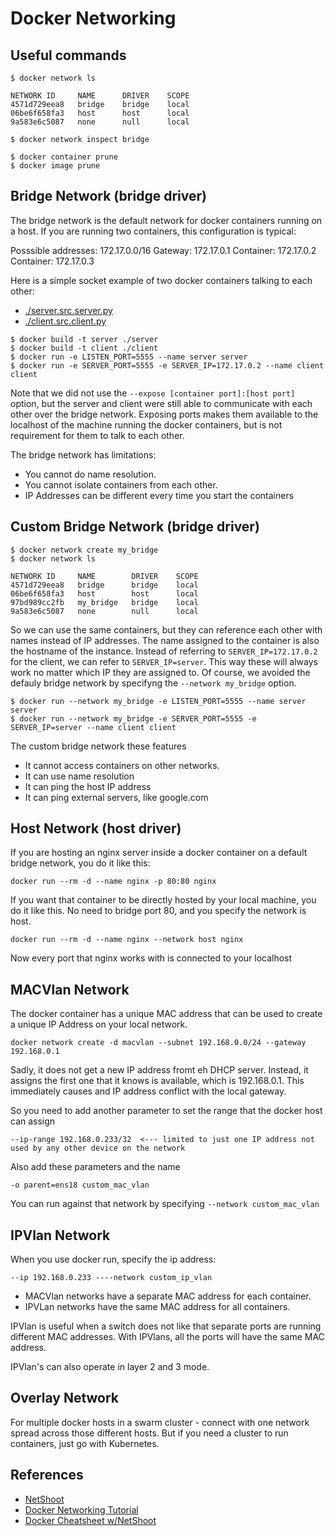 # Docker Networking

## Useful commands

    $ docker network ls

    NETWORK ID     NAME      DRIVER    SCOPE
    4571d729eea8   bridge    bridge    local
    06be6f658fa3   host      host      local
    9a583e6c5087   none      null      local

    $ docker network inspect bridge

    $ docker container prune
    $ docker image prune

## Bridge Network (bridge driver)

The bridge network is the default network for docker containers running on a host. If you are running two containers, this configuration is typical:

Posssible addresses: 172.17.0.0/16
Gateway: 172.17.0.1
Container: 172.17.0.2
Container: 172.17.0.3

Here is a simple socket example of two docker containers talking to each other:

* [./server.src.server.py](./server.src.server.py)
* [./client.src.client.py](./client.src.client.py)
```
$ docker build -t server ./server
$ docker build -t client ./client
$ docker run -e LISTEN_PORT=5555 --name server server
$ docker run -e SERVER_PORT=5555 -e SERVER_IP=172.17.0.2 --name client client
```
Note that we did not use the ```--expose [container port]:[host port]``` option, but the server and client were still able to communicate with each other over the bridge network. Exposing ports makes them available to the localhost of the machine running the docker containers, but is not requirement for them to talk to each other.

The bridge network has limitations:
* You cannot do name resolution.
* You cannot isolate containers from each other.
* IP Addresses can be different every time you start the containers

## Custom Bridge Network (bridge driver)

    $ docker network create my_bridge
    $ docker network ls

    NETWORK ID     NAME        DRIVER    SCOPE
    4571d729eea8   bridge      bridge    local
    06be6f658fa3   host        host      local
    97bd989cc2fb   my_bridge   bridge    local
    9a583e6c5087   none        null      local

So we can use the same containers, but they can reference each other with names instead of IP addresses. The name assigned to the container is also the hostname of the instance. Instead of referring to ```SERVER_IP=172.17.0.2``` for the client, we can refer to ```SERVER_IP=server```. This way these will always work no matter which IP they are assigned to. Of course, we avoided the defauly bridge network by specifyng the ```--network my_bridge``` option.

    $ docker run --network my_bridge -e LISTEN_PORT=5555 --name server server
    $ docker run --network my_bridge -e SERVER_PORT=5555 -e SERVER_IP=server --name client client

The custom bridge network these features
* It cannot access containers on other networks.
* It can use name resolution
* It can ping the host IP address
* It can ping external servers, like google.com

## Host Network (host driver)

If you are hosting an nginx server inside a docker container on a default bridge network, you do it like this:

    docker run --rm -d --name nginx -p 80:80 nginx

If you want that container to be directly hosted by your local machine, you do it like this. No need to bridge port 80, and you specify the network is host.

    docker run --rm -d --name nginx --network host nginx

Now every port that nginx works with is connected to your localhost

## MACVlan Network

The docker container has a unique MAC address that can be used to create a unique IP Address on your local network.

    docker network create -d macvlan --subnet 192.168.0.0/24 --gateway 192.168.0.1

Sadly, it does not get a new IP address fromt eh DHCP server. Instead, it assigns the first one that it knows is available, which is 192.168.0.1. This immediately causes and IP address conflict with the local gateway.

So you need to add another parameter to set the range that the docker host can assign

    --ip-range 192.168.0.233/32  <--- limited to just one IP address not used by any other device on the network

Also add these parameters and the name

    -o parent=ens18 custom_mac_vlan

You can run against that network by specifying ```--network custom_mac_vlan```

## IPVlan Network

When you use docker run, specify the ip address:

    --ip 192.168.0.233 ----network custom_ip_vlan

* MACVlan networks have a separate MAC address for each container.
* IPVLan networks have the same MAC address for all containers.

IPVlan is useful when a switch does not like that separate ports are running different MAC addresses. With IPVlans, all the ports will have the same MAC address.

IPVlan's can also operate in layer 2 and 3 mode.

## Overlay Network

For multiple docker hosts in a swarm cluster - connect with one network spread across those different hosts. But if you need a cluster to run containers, just go with Kubernetes.



## References

* [NetShoot](https://github.com/nicolaka/netshoot)
* [Docker Networking Tutorial](https://www.youtube.com/watch?v=5grbXvV_DSk)
* [Docker Cheatsheet w/NetShoot](https://github.com/xcad2k/cheat-sheets/blob/main/infrastructure/docker.md)